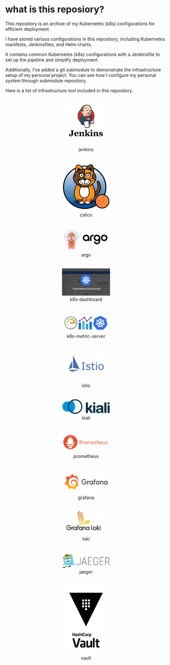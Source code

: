 # what is this reposiory?
This repository is an archive of my Kubernetes (k8s) configurations for efficient deployment.


I have stored various configurations in this repository, including Kubernetes manifests, Jenkinsfiles, and Helm charts.


It contains common Kubernetes (k8s) configurations with a Jenkinsfile to set up the pipeline and simplify deployment.

Additionally, I’ve added a git submodule to demonstrate the infrastructure setup of my personal project. You can see how I configure my personal system through submodule repository.

Here is a list of infrastructure tool included in this repository.

<div>
  <div>
    <div align="center">
      <img src="./images/jenkins.png" alt="calico" width=150>
    </div>
    <div align="center" width=150>jenkins</div>
  </div>
<br/>
<br/>
  <div>
    <div align="center">
      <img src="./images/calico.png" alt="calico" width=150>
    </div>
    <div align="center" width=150>calico</div>
  </div>
<br/>
<br/>
  <div>
    <div align="center">
    <img src="./images/argo.png" alt="argo" width=150>
    </div>
    <div align="center" width=150>argo</div>
  </div>
<br/>
<br/>
  <div>
    <div align="center">
      <img src="./images/dashboard.png" alt="k8s-dashboard" width=150>
    </div>
    <div align="center" width=150>k8s-dashboard</div>
  </div>
<br/>
<br/>
  <div>
    <div align="center">
      <img src="./images/metric.png" alt="k8s-metric-server" width=150>
    </div>
    <div align="center" width=150>k8s-metric-server</div>
  </div>
<br/>
<br/>
  <div>
    <div align="center">
      <img src="./images/istio.png" alt="istio" width=150>
    </div>
    <div align="center" width=150>istio</div>
  </div>
<br/>
<br/>
  <div>
    <div align="center">
      <img src="./images/kiali.png" alt="kiali" width=150>
    </div>
    <div align="center" width=150>kiali</div>
  </div>
<br/>
<br/>
  <div>
    <div align="center">
      <img src="./images/prometheus.png" alt="prometheus" width=150>
    </div>
    <div align="center" width=150>prometheus</div>
  </div>
<br/>
<br/>
  <div>
    <div align="center">
      <img src="./images/grafana.png" alt="grafana" width=150>
    </div>
    <div align="center" width=150>grafana</div>
  </div>
<br/>
<br/>
  <div>
    <div align="center">
      <img src="./images/loki.jpg" alt="grafana loki" width=150>
    </div>
    <div align="center" width=150>loki</div>
  </div>
<br/>
<br/>
  <div>
    <div align="center">
      <img src="./images/jaeger.png" alt="jaeger" width=150>
    </div>
    <div align="center" width=150>jaeger</div>
  </div>
<br/>
<br/>
  <div>
    <div align="center">
      <img src="./images/vault.png" alt="istio" width=150>
    </div>
    <div align="center" width=150>vault</div>
  </div>
<br/>
<br/>
</div>